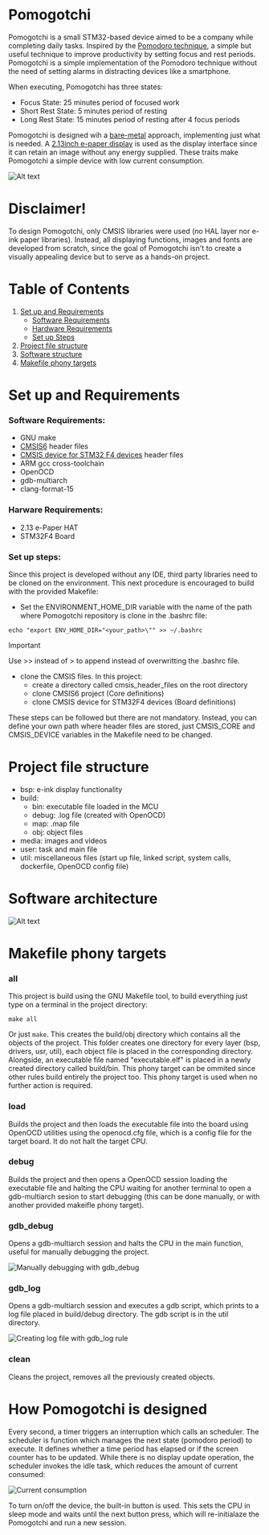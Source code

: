 # Pomogotchi

Pomogotchi is a small STM32-based device aimed to be a company while completing daily tasks. Inspired by the [Pomodoro technique](https://en.wikipedia.org/wiki/Pomodoro_Technique), a simple but useful technique to improve productivity by setting focus and rest periods.
Pomogotchi is a simple implementation of the Pomodoro technique without the need of setting alarms in distracting devices like a smartphone.

When executing, Pomogotchi has three states: 
- Focus State: 25 minutes period of focused work
- Short Rest State: 5 minutes period of resting
- Long Rest State: 15 minutes period of resting after 4 focus periods

Pomogotchi is designed wih a [bare-metal](https://en.wikipedia.org/wiki/Bare_machine) approach, implementing just what is needed. A [2.13inch e-paper display](https://www.waveshare.com/product/displays/e-paper/2.13inch-e-paper-hat-plus.htm) is used as the display interface since it can retain an image without any energy supplied. These traits make Pomogotchi a simple device with low current consumption.


![Alt text](media/pomogotchiDisplay.jpeg)


# Disclaimer!

To design Pomogotchi, only CMSIS libraries were used (no HAL layer nor e-ink paper libraries). Instead, all displaying functions, images and fonts are developed from scratch, since the goal of Pomogotchi isn't to create a visually appealing device but to serve as a hands-on project.


# Table of Contents

1. [Set up and Requirements](#set-up-and-requirements)
    - [Software Requirements](#software-requirements)
    - [Hardware Requirements](#hardware-requirements)
    - [Set up Steps](#set-up-steps)
2. [Project file structure](#project-file-structure)
3. [Software structure](#software-structure)
4. [Makefile phony targets](#makeifle-phony-targets)


# Set up and Requirements

### Software Requirements:
- GNU make
- [CMSIS6](https://github.com/ARM-software/CMSIS_6) header files
- [CMSIS device for STM32 F4 devices](https://github.com/STMicroelectronics/cmsis_device_f4) header files
- ARM gcc cross-toolchain
- OpenOCD
- gdb-multiarch
- clang-format-15

### Harware Requirements:
- 2.13 e-Paper HAT
- STM32F4 Board

### Set up steps:
Since this project is developed without any IDE, third party libraries need to be cloned on the environment. This next procedure is encouraged to build with the provided Makefile:

- Set the ENVIRONMENT_HOME_DIR variable with the name of the path where Pomogotchi repository is clone in the .bashrc file:

```
echo "export ENV_HOME_DIR="<your_path>\"" >> ~/.bashrc
```
> [!IMPORTANT]
> Use >> instead of > to append instead of overwritting the .bashrc file.

- clone the CMSIS files. In this project:
    - create a directory called cmsis_header_files on the root directory
    - clone CMSIS6 project (Core definitions)
    - clone CMSIS device for STM32F4 devices (Board definitions)

These steps can be followed but there are not mandatory. Instead, you can define your own path where header files are stored, just CMSIS_CORE and CMSIS_DEVICE variables in the Makefile need to be changed. 

# Project file structure

- bsp: e-ink display functionality
- build:
    - bin: executable file loaded in the MCU
    - debug: .log file (created with OpenOCD)
    - map: .map file
    - obj: object files
- media: images and videos
- user: task and main file
- util: miscellaneous files (start up file, linked script, system calls, dockerfile, OpenOCD config file)

# Software architecture

![Alt text](media/softwareStructure.png)


# Makefile phony targets

### all

This project is build using the GNU Makefile tool, to build everything just type on a terminal in the project directory:
```
make all
```
Or just ```make```. This creates the build/obj directory which contains all the objects of the project. This folder creates one directory for every layer (bsp, drivers, usr, util), each object file is placed in the corresponding directory. Alongside, an executable file named "executable.elf" is placed in a newly created directory called build/bin. This phony target can be ommited since other rules build entirely the project too. This phony target is used when no further action is required.

### load

Builds the project and then loads the executable file into the board using OpenOCD utilities using the openocd.cfg file, which is a config file for the target board. It do not halt the target CPU.

### debug

Builds the project and then opens a OpenOCD session loading the executable file and halting the CPU waiting for another terminal to open a gdb-multiarch sesion to start debugging (this can be done manually, or with another provided makeifle phony target).

### gdb_debug

Opens a gdb-multiarch session and halts the CPU in the main function, useful for manually debugging the project.

![Manually debugging with gdb_debug](media/debug.gif)

### gdb_log

Opens a gdb-multiarch session and executes a gdb script, which prints to a log file placed in build/debug directory. The gdb script is in the util directory.

![Creating log file with gdb_log rule](media/debugLog.gif)

### clean

Cleans the project, removes all the previously created objects.


# How Pomogotchi is designed

Every second, a timer triggers an interruption which calls an scheduler. The scheduler is function which manages the next state (pomodoro period) to execute. It defines whether a time period has elapsed or if the screen counter has to be updated. While there is no display update operation, the scheduler invokes the idle task, which reduces the amount of current consumed:

![Current consumption](media/currentConsumption.gif)

To turn on/off the device, the built-in button is used. This sets the CPU in sleep mode and waits until the next button press, which will re-initialaze the Pomogotchi and run a new session.
